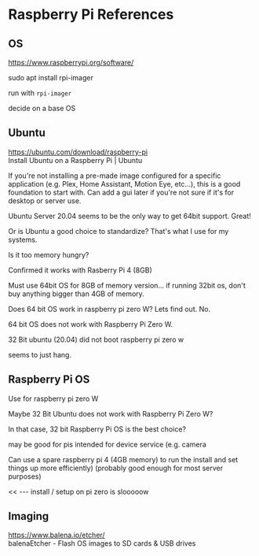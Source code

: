 # Raspberry Pi References

## OS

https://www.raspberrypi.org/software/

sudo apt install rpi-imager

run with `rpi-imager`

decide on a base OS


## Ubuntu

https://ubuntu.com/download/raspberry-pi  
Install Ubuntu on a Raspberry Pi | Ubuntu  

If you're not installing a pre-made image configured for a specific application (e.g. Plex, Home Assistant, Motion Eye, etc...), this is a good foundation to start with. Can add a gui later if you're not sure if it's for desktop or server use. 

Ubuntu Server 20.04 seems to be the only way to get 64bit support. Great!

Or is Ubuntu a good choice to standardize? That's what I use for my systems. 

Is it too memory hungry?

Confirmed it works with Rasberry Pi 4 (8GB)

Must use 64bit OS for 8GB of memory version...
if running 32bit os, don't buy anything bigger than 4GB of memory.


Does 64 bit OS work in raspberry pi zero W? Lets find out. No.

64 bit OS does not work with Raspberry Pi Zero W.


32 Bit ubuntu (20.04) did not boot raspberry pi zero w

seems to just hang. 



## Raspberry Pi OS

Use for raspberry pi zero W

Maybe 32 Bit Ubuntu does not work with Raspberry Pi Zero W? 

In that case, 32 bit Raspberry Pi OS is the best choice?

may be good for pis intended for device service (e.g. camera

Can use a spare raspberry pi 4 (4GB memory) to run the install and set things up more efficiently)
(probably good enough for most server purposes)

<< --- install / setup on pi zero is slooooow


## Imaging

https://www.balena.io/etcher/  
balenaEtcher - Flash OS images to SD cards & USB drives  



